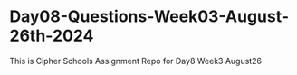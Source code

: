 # Day08-Questions-Week03-August-26th-2024
This is Cipher Schools Assignment Repo for Day8 Week3 August26
